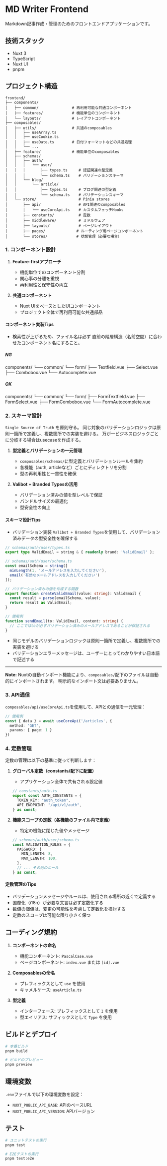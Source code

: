 # MD Writer Frontend

Markdown記事作成・管理のためのフロントエンドアプリケーションです。

## 技術スタック

- Nuxt 3
- TypeScript
- Nuxt UI
- pnpm

## プロジェクト構造

```text
frontend/
├── components/
│   ├── common/               # 再利用可能な共通コンポーネント
│   ├── features/             # 機能単位のコンポーネント
│   └── layouts/              # レイアウトコンポーネント
├── composables/
│   ├── utils/                # 共通のcomposables
│   │   ├── useArray.ts
│   │   ├── useCookie.ts
│   │   ├── useDate.ts        # 日付フォーマットなどの共通処理
│   │   └── ...
│   ├── feature/              # 機能単位のcomposables
│   ├── schemas/
│   │   ├── auth/
│   │   │   └── user/
│   │   │       ├── types.ts     # 認証関連の型定義
│   │   │       └── schema.ts    # バリデーションスキーマ
│   │   └── blog/
│   │       └── article/
│   │           ├── types.ts     # ブログ関連の型定義
│   │           └── schema.ts    # バリデーションスキーマ
│   └── store/                   # Pinia stores
│       ├── api/                 # API関連のcomposables
│       │   └── useCoreApi.ts    # カスタムフェッチHooks
│       ├── constants/           # 定数
│       ├── middleware/          # ミドルウェア
│       ├── layouts/             # ページレイアウト
│       ├── pages/              # ルーティング用ページコンポーネント
│       └── stores/             # 状態管理（必要な場合）
```

### 1. コンポーネント設計

1. **Feature-firstアプローチ**
   - 機能単位でのコンポーネント分割
   - 関心事の分離を重視
   - 再利用性と保守性の両立

2. **共通コンポーネント**
   - Nuxt UIをベースとしたUIコンポーネント
   - プロジェクト全体で再利用可能な共通部品

#### コンポーネント実装Tips

- 検索性が上がるため、ファイル名は必ず 直前の階層構造（名前空間）に合わせたコンポーネント名にすること。

##### NG

components/
└── common/
    └── form/
         ├── Textfield.vue
         ├── Select.vue
         ├── Combobox.vue
         └── Autocomplete.vue

##### OK

components/
└── common/
    └── form/
         ├── FormTextfield.vue
         ├── FormSelect.vue
         ├── FormCombobox.vue
         └── FormAutocomplete.vue

### 2. スキーマ設計

`Single Source of Truth` を原則守る。
同じ対象のバリデーションロジックは原則一箇所で定義し、複数箇所での実装を避ける。
万が一ビジネスロジックごとに分岐する場合はusecaseを作成する。

1. **型定義とバリデーションの一元管理**
   - `composables/schemas/`に型定義とバリデーションルールを集約
   - 各機能（auth, articleなど）ごとにディレクトリを分割
   - 型の再利用性と一貫性を確保

2. **Valibot + Branded Typesの活用**
   - バリデーション済みの値を型レベルで保証
   - バンドルサイズの最適化
   - 型安全性の向上

#### スキーマ設計Tips

- バリデーション実装
  `Valibot + Branded Types`を使用して、バリデーション済みデータの型安全性を確保する

```typescript
// schemas/auth/user/types.ts
export type ValidEmail = string & { readonly brand: 'ValidEmail' };

// schemas/auth/user/schema.ts
const emailSchema = string([
  minLength(1, 'メールアドレスを入力してください'),
  email('有効なメールアドレスを入力してください')
]);

// バリデーション済みの値を作成する関数
export function createValidEmail(value: string): ValidEmail {
  const result = parse(emailSchema, value);
  return result as ValidEmail;
}

// 使用例
function sendEmail(to: ValidEmail, content: string) {
  // ここではtoが必ずバリデーション済みのメールアドレスであることが保証される
}
```

- 同じモデルのバリデーションロジックは原則一箇所で定義し、複数箇所での実装を避ける
- バリデーションエラーメッセージは、ユーザーにとってわかりやすい日本語で記述する

---

**Note:** Nuxtの自動インポート機能により、`composables/`配下のファイルは自動的にインポートされます。
明示的なインポート文は必要ありません。

### 3. API通信

`composables/api/useCoreApi.ts`を使用して、APIとの通信を一元管理：

```typescript
// 使用例
const { data } = await useCoreApi('/articles', {
  method: 'GET',
  params: { page: 1 }
})
```

### 4. 定数管理

定数の管理は以下の基準に従って判断します：

1. **グローバル定数（constants/配下に配置）**
   - アプリケーション全体で共有される設定値

   ```typescript
   // constants/auth.ts
   export const AUTH_CONSTANTS = {
     TOKEN_KEY: "auth_token",
     API_ENDPOINT: "/api/v1/auth",
   } as const;
   ```

2. **機能スコープの定数（各機能のファイル内で定義）**
   - 特定の機能に閉じた値やメッセージ

   ```typescript
   // schemas/auth/user/schema.ts
   const VALIDATION_RULES = {
     PASSWORD: {
       MIN_LENGTH: 8,
       MAX_LENGTH: 100,
     },
     // ... その他のルール
   } as const;
   ```

#### 定数管理のTips

- バリデーションメッセージやルールは、使用される場所の近くで定義する
- 国際化（i18n）が必要な文言は必ず定数化する
- 数値の閾値は、変更の可能性を考慮して定数化を検討する
- 定数のスコープは可能な限り小さく保つ

## コーディング規約

1. **コンポーネントの命名**
   - 機能コンポーネント: `PascalCase.vue`
   - ページコンポーネント: `index.vue` または `[id].vue`

2. **Composablesの命名**
   - プレフィックスとして `use` を使用
   - キャメルケース: `useArticle.ts`

3. **型定義**
   - インターフェース: プレフィックスとして `I` を使用
   - 型エイリアス: サフィックスとして `Type` を使用

## ビルドとデプロイ

```bash
# 本番ビルド
pnpm build

# ビルドのプレビュー
pnpm preview
```

## 環境変数

`.env`ファイルで以下の環境変数を設定：

- `NUXT_PUBLIC_API_BASE`: APIのベースURL
- `NUXT_PUBLIC_API_VERSION`: APIバージョン

## テスト

```bash
# ユニットテストの実行
pnpm test

# E2Eテストの実行
pnpm test:e2e
```
